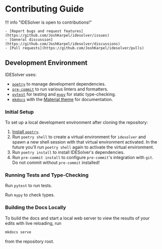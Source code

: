 # Contributing Guide

!!! info "IDESolver is open to contributions!"

    - [Report bugs and request features](https://github.com/JoshKarpel/idesolver/issues)
    - [General discussion](https://github.com/JoshKarpel/idesolver/discussions)
    - [Pull requests](https://github.com/JoshKarpel/idesolver/pulls)

## Development Environment

IDESolver uses:

- [`poetry`](https://python-poetry.org) to manage development dependencies.
- [`pre-commit`](https://pre-commit.com) to run various linters and formatters.
- [`pytest`](https://docs.pytest.org) for testing and [`mypy`](https://mypy-lang.org) for static type-checking.
- [`mkdocs`](https://www.mkdocs.org) with the [Material theme](https://squidfunk.github.io/mkdocs-material) for documentation.

### Initial Setup

To set up a local development environment after cloning the repository:

1. [Install `poetry`](https://python-poetry.org/docs/#installation).
2. Run `poetry shell` to create a virtual environment for `idesolver` and spawn a new shell session with that virtual environment activated.
   In the future you'll run `poetry shell` again to activate the virtual environment.
3. Run `poetry install` to install IDESolver's dependencies.
4. Run `pre-commit install` to configure `pre-commit`'s integration with `git`.
   Do not commit without `pre-commit` installed!

### Running Tests and Type-Checking

Run `pytest` to run tests.

Run `mypy` to check types.

### Building the Docs Locally

To build the docs and start a local web server to view the results of your edits with live reloading, run
```bash
mkdocs serve
```
from the repository root.

